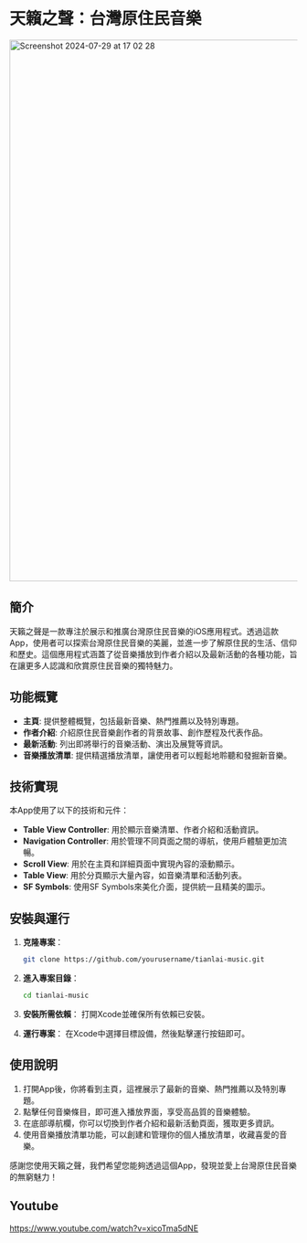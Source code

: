 # 天籟之聲：台灣原住民音樂

<img width="948" alt="Screenshot 2024-07-29 at 17 02 28" src="https://github.com/user-attachments/assets/385a0769-5c1e-4ba0-9b2f-1856f844ccb5">

## 簡介

天籟之聲是一款專注於展示和推廣台灣原住民音樂的iOS應用程式。透過這款App，使用者可以探索台灣原住民音樂的美麗，並進一步了解原住民的生活、信仰和歷史。這個應用程式涵蓋了從音樂播放到作者介紹以及最新活動的各種功能，旨在讓更多人認識和欣賞原住民音樂的獨特魅力。

## 功能概覽

- **主頁**: 提供整體概覽，包括最新音樂、熱門推薦以及特別專題。
- **作者介紹**: 介紹原住民音樂創作者的背景故事、創作歷程及代表作品。
- **最新活動**: 列出即將舉行的音樂活動、演出及展覽等資訊。
- **音樂播放清單**: 提供精選播放清單，讓使用者可以輕鬆地聆聽和發掘新音樂。

## 技術實現

本App使用了以下的技術和元件：

- **Table View Controller**: 用於顯示音樂清單、作者介紹和活動資訊。
- **Navigation Controller**: 用於管理不同頁面之間的導航，使用戶體驗更加流暢。
- **Scroll View**: 用於在主頁和詳細頁面中實現內容的滾動顯示。
- **Table View**: 用於分頁顯示大量內容，如音樂清單和活動列表。
- **SF Symbols**: 使用SF Symbols來美化介面，提供統一且精美的圖示。

## 安裝與運行

1. **克隆專案**：
   ```bash
   git clone https://github.com/yourusername/tianlai-music.git
   ```

2. **進入專案目錄**：
   ```bash
   cd tianlai-music
   ```

3. **安裝所需依賴**：
   打開Xcode並確保所有依賴已安裝。

4. **運行專案**：
   在Xcode中選擇目標設備，然後點擊運行按鈕即可。

## 使用說明

1. 打開App後，你將看到主頁，這裡展示了最新的音樂、熱門推薦以及特別專題。
2. 點擊任何音樂條目，即可進入播放界面，享受高品質的音樂體驗。
3. 在底部導航欄，你可以切換到作者介紹和最新活動頁面，獲取更多資訊。
4. 使用音樂播放清單功能，可以創建和管理你的個人播放清單，收藏喜愛的音樂。

感謝您使用天籟之聲，我們希望您能夠透過這個App，發現並愛上台灣原住民音樂的無窮魅力！ 

## Youtube
https://www.youtube.com/watch?v=xicoTma5dNE
